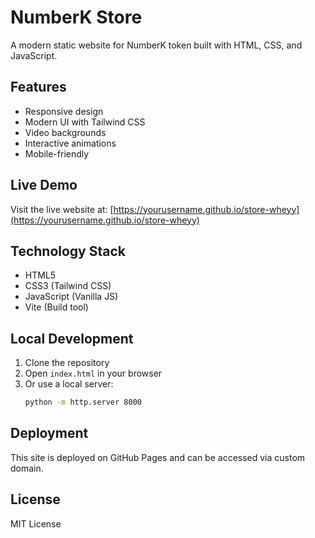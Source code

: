 # NumberK Store

A modern static website for NumberK token built with HTML, CSS, and JavaScript.

## Features

- Responsive design
- Modern UI with Tailwind CSS
- Video backgrounds
- Interactive animations
- Mobile-friendly

## Live Demo

Visit the live website at: [https://yourusername.github.io/store-wheyy](https://yourusername.github.io/store-wheyy)

## Technology Stack

- HTML5
- CSS3 (Tailwind CSS)
- JavaScript (Vanilla JS)
- Vite (Build tool)

## Local Development

1. Clone the repository
2. Open `index.html` in your browser
3. Or use a local server:
   ```bash
   python -m http.server 8000
   ```

## Deployment

This site is deployed on GitHub Pages and can be accessed via custom domain.

## License

MIT License